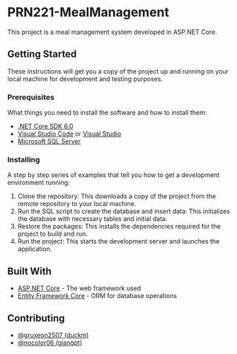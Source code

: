 # PRN221-MealManagement

This project is a meal management system developed in ASP.NET Core.

## Getting Started

These instructions will get you a copy of the project up and running on your local machine for development and testing purposes.

### Prerequisites

What things you need to install the software and how to install them:

- [.NET Core SDK 6.0](https://dotnet.microsoft.com/download/dotnet/6.0)
- [Visual Studio Code](https://code.visualstudio.com/) or [Visual Studio](https://visualstudio.microsoft.com/)
- [Microsoft SQL Server](https://www.microsoft.com/en-us/sql-server/sql-server-downloads)

### Installing

A step by step series of examples that tell you how to get a development environment running:

1. Clone the repository: This downloads a copy of the project from the remote repository to your local machine.
2. Run the SQL script to create the database and insert data: This initializes the database with necessary tables and initial data.
3. Restore the packages: This installs the dependencies required for the project to build and run.
4. Run the project: This starts the development server and launches the application.



## Built With

- [ASP.NET Core](https://dotnet.microsoft.com/apps/aspnet) - The web framework used
- [Entity Framework Core](https://docs.microsoft.com/en-us/ef/core/) - ORM for database operations

## Contributing

- [@gruxeon2507 (duckm)](https://github.com/gruxeon2507)
- [@nocolor06 (giangpt)](https://github.com/nocolor06)
